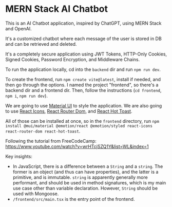 
# MERN Stack AI Chatbot

This is an AI Chatbot application, inspired by ChatGPT, using MERN Stack and OpenAI.

It's a customized chatbot where each message of the user is stored in DB and can be retrieved and deleted.

It's a completely secure application using JWT Tokens, HTTP-Only Cookies, Signed Cookies, Password Encryption, and Middleware Chains.

To run the application locally, cd into the `backend` dir and run `npm run dev`.

To create the frontend, run `npm create vite@latest`, install if needed, and then go through the options. I named the project "frontend", so there's a backend dir and a frontend dir. Then, follow the instructions (`cd frontend`, `npm i`, `npm run dev`).

We are going to use [Material UI](https://mui.com) to style the application. We are also going to use [React Icons](https://react-icons.github.io/react-icons/), [React Router Dom](https://reactrouter.com/), and [React Hot Toast](https://react-hot-toast.com/).

All of those can be installed at once, so in the `frontend` directory, run `npm install @mui/material @emotion/react @emotion/styled react-icons react-router-dom react-hot-toast`.

Following the tutorial from FreeCodeCamp: https://www.youtube.com/watch?v=wrHTcjSZQ1Y&list=WL&index=1

Key insights:
- In JavaScript, there is a difference between a `String` and a `string`. The former is an object (and thus can have properties), and the latter is a primitive, and is immutable. `string` is apparently generally more performant, and should be used in method signatures, which is my main use case other than variable declaration. However, `String` should be used with Mongoose.
- `/frontend/src/main.tsx` is the entry point of the frontend.